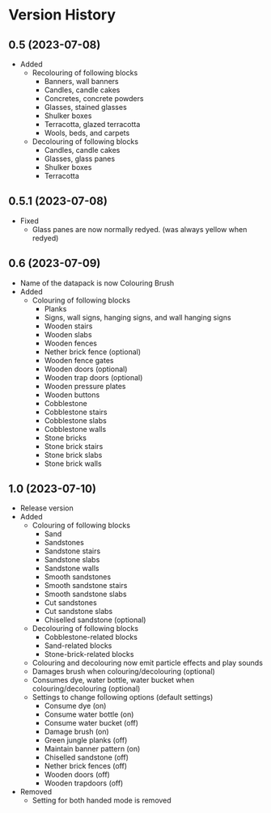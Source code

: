 # Version History
## 0.5 (2023-07-08)
* Added
  * Recolouring of following blocks
    * Banners, wall banners
    * Candles, candle cakes
    * Concretes, concrete powders
    * Glasses, stained glasses
    * Shulker boxes
    * Terracotta, glazed terracotta
    * Wools, beds, and carpets
  * Decolouring of following blocks
    * Candles, candle cakes
    * Glasses, glass panes
    * Shulker boxes
    * Terracotta
## 0.5.1 (2023-07-08)
* Fixed
  * Glass panes are now normally redyed. (was always yellow when redyed)
## 0.6 (2023-07-09)
* Name of the datapack is now Colouring Brush
* Added
  * Colouring of following blocks
    * Planks
    * Signs, wall signs, hanging signs, and wall hanging signs
    * Wooden stairs
    * Wooden slabs
    * Wooden fences
    * Nether brick fence (optional)
    * Wooden fence gates
    * Wooden doors (optional)
    * Wooden trap doors (optional)
    * Wooden pressure plates
    * Wooden buttons
    * Cobblestone
    * Cobblestone stairs
    * Cobblestone slabs
    * Cobblestone walls
    * Stone bricks
    * Stone brick stairs
    * Stone brick slabs
    * Stone brick walls
## 1.0 (2023-07-10)
* Release version
* Added
  * Colouring of following blocks
    * Sand
    * Sandstones
    * Sandstone stairs
    * Sandstone slabs
    * Sandstone walls
    * Smooth sandstones
    * Smooth sandstone stairs
    * Smooth sandstone slabs
    * Cut sandstones
    * Cut sandstone slabs
    * Chiselled sandstone (optional)
  * Decolouring of following blocks
    * Cobblestone-related blocks
    * Sand-related blocks
    * Stone-brick-related blocks
  * Colouring and decolouring now emit particle effects and play sounds
  * Damages brush when colouring/decolouring (optional)
  * Consumes dye, water bottle, water bucket when colouring/decolouring (optional)
  * Settings to change following options (default settings)
    * Consume dye (on)
    * Consume water bottle (on)
    * Consume water bucket (off)
    * Damage brush (on)
    * Green jungle planks (off)
    * Maintain banner pattern (on)
    * Chiselled sandstone (off)
    * Nether brick fences (off)
    * Wooden doors (off)
    * Wooden trapdoors (off)
* Removed
  * Setting for both handed mode is removed